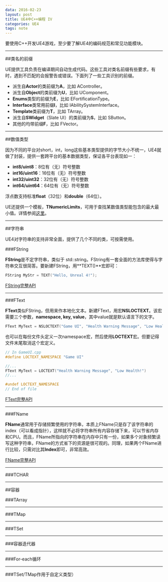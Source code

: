 ```yaml
---
data: 2016-02-23
layout: post
title: UE4中C++编程 IV
categories: UE4
tags: note
---
```


要使用C++开发UE4游戏，至少要了解UE4的编码规范和常见功能模块。



-----------------------------
##类名的前缀

UE提供工具负责在编译期间自动生成代码。这些工具对类名前缀有些要求，有时，遇到不匹配的会报警告或错误。下面列了一些工具识别的前缀。

- 派生自**Actor**的类前缀为**A**，比如 AController。
- 派生自**Object**的类前缀为**U**，比如 UComponent。
- **Enums**类型的前缀为**E**，比如 EFortificationType。
- **Interface**类常用前缀**I**，比如 IAbilitySystemInterface。
- **Template**类前缀为**T**，比如 TArray。
- 派生自**SWidget**（Slate UI）的类前缀为**S**，比如 SButton。
- 其他的均带前缀**F**，比如 FVector。


-----------------------------
##数值类型


因为不同的平台对short，int，long这些基本类型提供的字节大小不统一，UE4就做了封装，提供一套跨平台的基本数据类型，保证各平台表现如一：

- **int8/uint8**：8位有（无）符号整数
- **int16/uint16**：16位有（无）符号整数
- **int32/uint32**：32位有（无）符号整数
- **int64/uint64**：64位有（无）符号整数

浮点数支持标准**float**（32位）和**double**（64位）。

UE还提供一个模板，**TNumericLimits**，可用于查找某数值类型能包含的最大最小值。详情参阅[这里](https://docs.unrealengine.com/latest/INT/API/Runtime/Core/Math/TNumericLimits/index.html)。


------------------------------
##字符串

UE4对字符串的支持非常全面，提供了几个不同的类，可按需使用。

###FString

**FString**是不定字符串，类似于 std::string。FString有一套全面的方法库使得与字符串交互很简答。要新建FString，用**TEXT()**宏即可：

```c++
FString MyStr = TEXT("Hello, Unreal 4!");
```

[FString完整API](https://docs.unrealengine.com/latest/INT/API/Runtime/Core/Containers/FString/index.html)



------------------
###FText

**FText**类似FString，但用来作本地化文本。新建FText，用宏**NSLOCTEXT**。该宏需要三个参数，**namespace, key, value**，其中value就是默认语言下的文字。

```c++
FText MyText = NSLOCTEXT("Game UI", "Health Warning Message", "Low Health!")
```

也可以在每份文件头定义一次namespace宏，然后使用**LOCTEXT**宏。但要记得文件末尾取消这个宏定义。

```c++
// In GameUI.cpp
#define LOCTEXT_NAMESPACE "Game UI"

//...
FText MyText = LOCTEXT("Health Warning Message", "Low Health!")
//...

#undef LOCTEXT_NAMESPACE
// End of file
```

[FText完整API](https://docs.unrealengine.com/latest/INT/API/Runtime/Core/Internationalization/FText/index.html)

------------------
###FName

**FName**通常用于存储频繁使用的字符串，本质上FName只是存了该字符串的index（可以看成指针），这样就不必将字符串所有内容存储下来，可以节省内存和CPU。而且，FName所指向的字符串在内存中只有一份，如果多个对象频繁读写这种字符串，FName的方式省下的资源是很可观的。同理，如果两个FName进行比较，只需对比其**Index**即可，非常高效。

[FName完整API](https://docs.unrealengine.com/latest/INT/API/Runtime/Core/UObject/FName/index.html)

------------------------
###TCHAR




----------------------
##容器


###TArray




------------------------
###TMap




---------------------------
###TSet




----------------------------
###容器迭代器



------------------------
###For-each循环




-----------------------------
###TSet/TMap作用于自定义类型）
